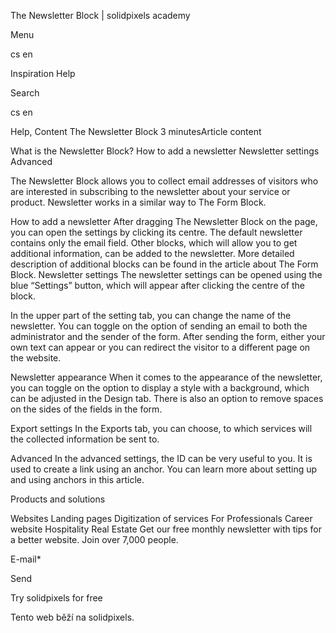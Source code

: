 <p>The Newsletter Block | solidpixels academy</p>
<p>Menu</p>
<p>cs en</p>
<p>Inspiration Help</p>
<p>Search</p>
<p>cs en</p>
<p>Help, Content
The Newsletter Block
3 minutesArticle content</p>
<p>What is the Newsletter Block?
How to add a newsletter
Newsletter settings
Advanced</p>
<p>The Newsletter Block allows you to collect email addresses of visitors who are interested in subscribing to the newsletter about your service or product. Newsletter works in a similar way to The Form Block.</p>
<p>How to add a newsletter
After dragging The Newsletter Block on the page, you can open the settings by clicking its centre. The default newsletter contains only the email field.
Other blocks, which will allow you to get additional information, can be added to the newsletter. More detailed description of additional blocks can be found in the article about The Form Block.
Newsletter settings
The newsletter settings can be opened using the blue “Settings” button, which will appear after clicking the centre of the block.</p>
<p>In the upper part of the setting tab, you can change the name of the newsletter. You can toggle on the option of sending an email to both the administrator and the sender of the form.
After sending the form, either your own text can appear or you can redirect the visitor to a different page on the website.</p>
<p>Newsletter appearance
When it comes to the appearance of the newsletter, you can toggle on the option to display a style with a background, which can be adjusted in the Design tab.
There is also an option to remove spaces on the sides of the fields in the form.</p>
<p>Export settings
In the Exports tab, you can choose, to which services will the collected information be sent to.</p>
<p>Advanced
In the advanced settings, the ID can be very useful to you. It is used to create a link using an anchor. You can learn more about setting up and using anchors in this article.</p>
<p>Products and solutions</p>
<p>Websites
Landing pages
Digitization of services
For Professionals
 Career website
Hospitality
Real Estate
 Get our free monthly newsletter with tips for a better website. Join over 7,000 people.</p>
<p>E-mail*</p>
<p>Send</p>
<p>Try solidpixels for free</p>
<p>Tento web běží na solidpixels.</p>